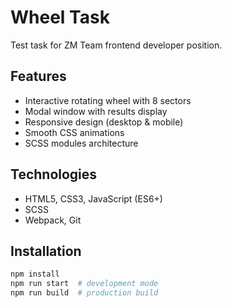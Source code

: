 # Wheel Task

Test task for ZM Team frontend developer position.

## Features
- Interactive rotating wheel with 8 sectors
- Modal window with results display  
- Responsive design (desktop & mobile)
- Smooth CSS animations
- SCSS modules architecture

## Technologies
- HTML5, CSS3, JavaScript (ES6+)
- SCSS
- Webpack, Git

## Installation
```bash
npm install
npm run start  # development mode
npm run build  # production build